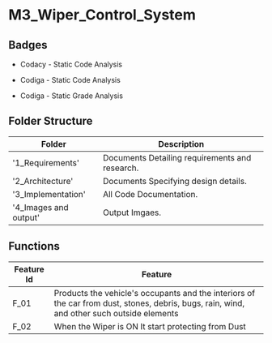 # M3_Wiper_Control_System



##  Badges
* Codacy - Static Code Analysis

* Codiga - Static Code Analysis
* Codiga - Static Grade Analysis


## Folder Structure
Folder                               |  Description
----------------------------------   | ---------------------------
'1_Requirements'                     | Documents Detailing requirements and research.
'2_Architecture'                     | Documents Specifying design details.
'3_Implementation'                   | All Code Documentation.
'4_Images and output'                | Output Imgaes.

## Functions

| Feature Id | Feature |
|----------- | --------|
|F_01|  Products the vehicle's occupants and the interiors of the car from dust, stones, debris, bugs, rain, wind, and other such outside elements |
|F_02| When the Wiper is ON It start protecting from Dust  |
